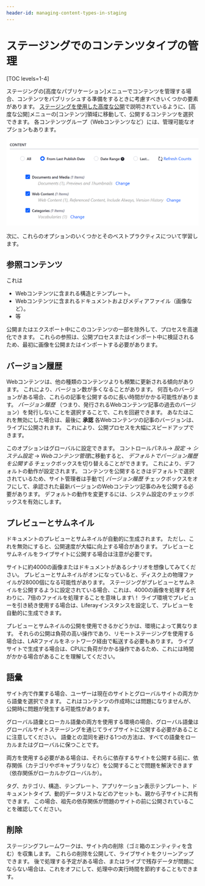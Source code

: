 ```yaml
---
header-id: managing-content-types-in-staging
---
```


# ステージングでのコンテンツタイプの管理

[TOC levels=1-4]

ステージングの[高度なパブリケーション]メニューでコンテンツを管理する場合、コンテンツをパブリッシュする準備をするときに考慮すべきいくつかの要素があります。 [ステージングを使用した高度な公開](/docs/7-1/user/-/knowledge_base/u/advanced-publication-with-staging)で説明されているように、[高度な公開]メニューの[コンテンツ]領域に移動して、公開するコンテンツを選択できます。 各コンテンツグループ（Webコンテンツなど）には、管理可能なオプションもあります。

![図1：コンテンツグループの[変更]ボタンをクリックして、特定のコンテンツを管理します。](../../../../images/web-content-version-history-box.png)

次に、これらのオプションのいくつかとそのベストプラクティスについて学習します。

## 参照コンテンツ

これは

  - Webコンテンツに含まれる構造とテンプレート。
  - Webコンテンツに含まれるドキュメントおよびメディアファイル（画像など）。
  - 等

公開またはエクスポート中にこのコンテンツの一部を除外して、プロセスを高速化できます。 これらの参照は、公開プロセスまたはインポート中に検証されるため、最初に画像を公開またはインポートする必要があります。

## バージョン履歴

Webコンテンツは、他の種類のコンテンツよりも頻繁に更新される傾向があります。 これにより、バージョン数が多くなることがあります。 何百ものバージョンがある場合、これらの記事を公開するのに長い時間がかかる可能性があります。 *バージョン履歴* （つまり、発行されるWebコンテンツ記事の過去のバージョン）を発行しないことを選択することで、これを回避できます。 あなたはこれを無効にした場合は、最後に **承認** 各Webコンテンツの記事のバージョンは、ライブに公開されます。 これにより、公開プロセスを大幅にスピードアップできます。

このオプションはグローバルに設定できます。 コントロールパネル→ *設定* → *システム設定* → *Webコンテンツ管理*に移動すると、 *デフォルトでバージョン履歴を公開する* チェックボックスを切り替えることができます。 これにより、デフォルトの動作が設定されます。 コンテンツを公開するときはデフォルトで選択されているため、サイト管理者は手動で[ *バージョン履歴* チェックボックスをオフにして、承認された最新バージョンのWebコンテンツ記事のみを公開する必要があります。 デフォルトの動作を変更するには、システム設定のチェックボックスを有効にします。

## プレビューとサムネイル

ドキュメントのプレビューとサムネイルが自動的に生成されます。 ただし、これを無効にすると、公開速度が大幅に向上する場合があります。 プレビューとサムネイルをライブサイトに公開する場合は注意が必要です。

サイトに約4000の画像またはドキュメントがあるシナリオを想像してみてください。 プレビューとサムネイルがオンになっていると、ディスク上の物理ファイルが28000個になる可能性があります。 ステージングがプレビューとサムネイルを公開するように設定されている場合、これは、4000の画像を処理する代わりに、7倍のファイルを処理することを意味します\！ ライブ環境でプレビューを引き続き使用する場合は、Liferayインスタンスを設定して、プレビューを自動的に生成できます。

プレビューとサムネイルの公開を使用できるかどうかは、環境によって異なります。 それらの公開は負荷の高い操作であり、リモートステージングを使用する場合は、LARファイルをネットワーク経由で転送する必要もあります。 ライブサイトで生成する場合は、CPUに負荷がかかる操作であるため、これには時間がかかる場合があることを理解してください。

## 語彙

サイト内で作業する場合、ユーザーは現在のサイトとグローバルサイトの両方から語彙を選択できます。 これはコンテンツの作成時には問題になりませんが、公開時に問題が発生する可能性があります。

グローバル語彙とローカル語彙の両方を使用する環境の場合、グローバル語彙はグローバルサイトステージングを通じてライブサイトに公開する必要があることに注意してください。 語彙との混同を避ける1つの方法は、すべての語彙をローカルまたはグローバルに保つことです。

両方を使用する必要がある場合は、それらに依存するサイトを公開する前に、依存関係（カテゴリやボキャブラリなど）を公開することで問題を解決できます（依存関係がローカルかグローバルか）。

タグ、カテゴリ、構造、テンプレート、アプリケーション表示テンプレート、ドキュメントタイプ、動的データリストなどのアセットも、親から子サイトに共有できます。 この場合、祖先の依存関係が問題のサイトの前に公開されていることを確認してください。

## 削除

ステージングフレームワークは、サイト内の削除（ゴミ箱のエンティティを含む）を収集します。 これらの削除を公開して、ライブサイトをクリーンアップできます。 後で処理する予定がある場合、またはライブで残存データが問題にならない場合は、これをオフにして、処理中の実行時間を節約することもできます。
